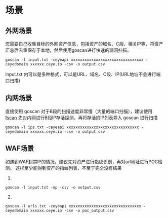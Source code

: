 
# 场景


## 外网场景

您需要自己收集目标的外网资产信息，包括资产的域名、C段、相关IP等，将资产汇总后去重保存于本地，然后使用goscan进行快速的漏洞扫描。

```shell
goscan -l input.txt -ceyeapi xxxxxxxxxxxxxxxxxxxxxxxxxxxxxxxx -ceyedomain xxxxxx.ceye.io -csv -o output.csv
```
input.txt 内可以是多种格式，可以是URL、域名、C段、IP(URL地址不会进行端口扫描)

## 内网场景

直接使用 goscan 对于B段的扫描速度非常慢（大量的端口扫描），建议使用 [fscan](https://github.com/shadow1ng/fscan) 先对内网进行B段IP存活探测，再将存活的IP列表导入 goscan 进行扫描

```shell
goscan -l ips.txt -ceyeapi xxxxxxxxxxxxxxxxxxxxxxxxxxxxxxxx -ceyedomain xxxxxx.ceye.io -csv -o output.csv
```

## WAF场景

如遇到WAF封禁IP的情况，建议先对资产进行指纹识别，再对url地址进行POC检测。
这样至少能得到资产的指纹列表，不至于完全没有结果

1.
```shell
goscan -l input.txt -np -csv -o output.csv
```

2.
```shell
goscan -l urls.txt -ceyeapi xxxxxxxxxxxxxxxxxxxxxxxxxxxxxxxx -ceyedomain xxxxxx.ceye.io -csv -o poc_output.csv
```